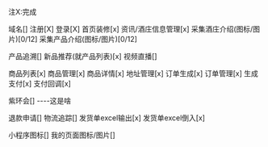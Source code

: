 注X:完成

域名[]
注册[X]
登录[X]
首页装修[x]
资讯/酒庄信息管理[x]
采集酒庄介绍(图标/图片)[0/12]
采集产品介绍(图标/图片)[0/12]

产品追溯[]
新品推荐(就产品列表)[x]
视频直播[]

商品列表[x]
商品管理[x]
商品详情[x]
地址管理[x]
订单生成[x]
订单管理[x]
生成支付[x]
支付回调[x]

紫环会[] ----这是啥


退款申请[]
物流追踪[]
发货单excel输出[x]
发货单excel倒入[x]

小程序图标[]
我的页面图标/图片[]





